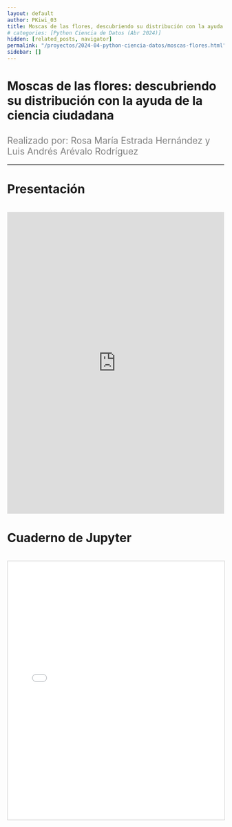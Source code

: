 ```yaml
---
layout: default
author: PKiwi_03
title: Moscas de las flores, descubriendo su distribución con la ayuda de la ciencia ciudadana
# categories: [Python Ciencia de Datos (Abr 2024)]
hidden: [related_posts, navigator]
permalink: "/proyectos/2024-04-python-ciencia-datos/moscas-flores.html"
sidebar: []
---
```


# Moscas de las flores: descubriendo su distribución con la ayuda de la ciencia ciudadana
<h2 style="color: gray; font-weight: normal;">
Realizado por: Rosa María Estrada Hernández y Luis Andrés Arévalo Rodríguez
</h2>

---

# Presentación
<br>

<iframe width="100%" height="700" src="https://www.youtube.com/embed/AG21QQ9XLso?si=m3IDV6i-ukJIWAQX" frameborder="0" allow="accelerometer; autoplay; clipboard-write; encrypted-media; gyroscope; picture-in-picture; web-share" referrerpolicy="strict-origin-when-cross-origin" allowfullscreen></iframe>

<br>

# Cuaderno de Jupyter
<br>

<iframe 
    src="/assets/html/rosa_estrada.html" 
    width="100%" 
    height="600" 
    style="border: 1px solid #ccc;"
></iframe>